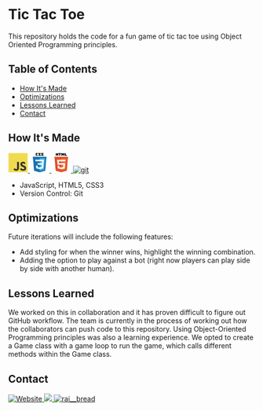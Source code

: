 # Tic Tac Toe
<p>This repository holds the code for a fun game of tic tac toe using Object Oriented Programming principles.</p>

## Table of Contents
- [How It's Made](#how-its-made)
- [Optimizations](#optimizations)
- [Lessons Learned](#lessons-learned)
- [Contact](#contact)

## How It's Made
<a href="https://developer.mozilla.org/en-US/docs/Web/JavaScript" target="_blank" rel="noreferrer"> 
    <img src="https://raw.githubusercontent.com/devicons/devicon/master/icons/javascript/javascript-original.svg" alt="javascript" width="40" height="40"/> 
</a> 
<a href="https://www.w3schools.com/css/" target="_blank" rel="noreferrer"> 
  <img src="https://raw.githubusercontent.com/devicons/devicon/master/icons/css3/css3-original-wordmark.svg" alt="css3" width="40" height="40"/> 
</a> 
<a href="https://www.w3.org/html/" target="_blank" rel="noreferrer"> 
  <img src="https://raw.githubusercontent.com/devicons/devicon/master/icons/html5/html5-original-wordmark.svg" alt="html5" width="40" height="40"/> 
</a> 
<a href="https://git-scm.com/" target="_blank" rel="noreferrer"> 
  <img src="https://www.vectorlogo.zone/logos/git-scm/git-scm-icon.svg" alt="git" width="40" height="40"/> 
</a>
<ul>
  <li>JavaScript, HTML5, CSS3</li>
  <li>Version Control: Git</li>
</ul>

## Optimizations
Future iterations will include the following features:
- Add styling for when the winner wins, highlight the winning combination.
- Adding the option to play against a bot (right now players can play side by side with another human).

## Lessons Learned
<p>We worked on this in collaboration and it has proven difficult to figure out GitHub workflow. The team is currently in the process of working out how the collaborators can push code to this repository. Using Object-Oriented Programming principles was also a learning experience. We opted to create a Game class with a game loop to run the game, which calls different methods within the Game class.</p>

## Contact
<p> 
  <a href="https://raisadorzback.netlify.app/" target="blank">
    <img src="https://img.shields.io/badge/Website-563d7c?&style=for-the-badge" alt="Website">
  </a>
  <a href="https://www.linkedin.com/in/raisa-d/">
    <img src="https://img.shields.io/badge/LinkedIn-046E6D?logo=linkedin&style=for-the-badge">
  </a>
  <a href="https://twitter.com/rai__bread" target="blank">
    <img src="https://img.shields.io/badge/Twitter-563d7c?logo=twitter&style=for-the-badge&logoColor=white" alt="rai__bread" />
  </a> 
</p>
